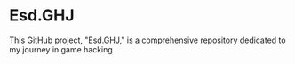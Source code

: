 # Esd.GHJ
This GitHub project, "Esd.GHJ," is a comprehensive repository dedicated to my journey in game hacking
